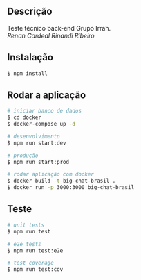 ## Descrição

Teste técnico back-end Grupo Irrah. <br>
*Renan Cardeal Rinandi Ribeiro*

## Instalação

```bash
$ npm install
```

## Rodar a aplicação

```bash
# iniciar banco de dados
$ cd docker
$ docker-compose up -d

# desenvolvimento
$ npm run start:dev

# produção
$ npm run start:prod

# rodar aplicação com docker
$ docker build -t big-chat-brasil .
$ docker run -p 3000:3000 big-chat-brasil

```

## Teste

```bash
# unit tests
$ npm run test

# e2e tests
$ npm run test:e2e

# test coverage
$ npm run test:cov
```
